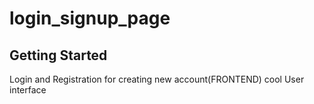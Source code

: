 # login_signup_page



## Getting Started

Login and Registration for creating new account(FRONTEND)
cool User interface

